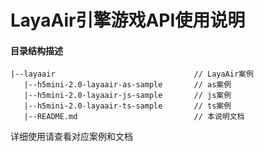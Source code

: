 # LayaAir引擎游戏API使用说明

#### 目录结构描述

	|--layaair		                         // LayaAir案例
	   |--h5mini-2.0-layaair-as-sample       // as案例
	   |--h5mini-2.0-layaair-js-sample       // js案例
	   |--h5mini-2.0-layaair-ts-sample       // ts案例
	   |--README.md                          // 本说明文档

详细使用请查看对应案例和文档